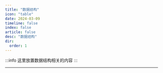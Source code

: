 ```yaml
---
title: "数据结构"
icon: "table"
date: 2024-03-09
timeline: false
index: false
article: false
desc: "数据结构"
dir:
  order: 1
---
```


:::info
这里放置数据结构相关的内容
:::

--- 
<Catalog />